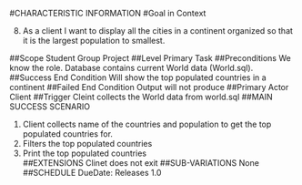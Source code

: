 #CHARACTERISTIC INFORMATION
#Goal in Context

8. As a client I want to display all the cities in a continent organized so that it is the largest population to smallest.

##Scope
Student Group Project
##Level
Primary Task 
##Preconditions
We know the role. Database contains current World data (World.sql).
##Success End Condition
Will show the top populated countries in a continent
##Failed End Condition
Output will not produce 
##Primary Actor
Client 
##Trigger
 Cleint collects the World data from world.sql 
##MAIN SUCCESS SCENARIO
 1. Client collects name of the countries and population to get the top populated countries for.
 2. Filters the top populated countries 
 3. Print the top populated countries   
##EXTENSIONS
Clinet does not exit
##SUB-VARIATIONS
None 
##SCHEDULE
DueDate: Releases 1.0 